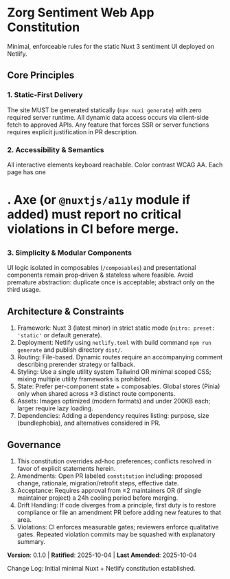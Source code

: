 # Zorg Sentiment Web App Constitution

Minimal, enforceable rules for the static Nuxt 3 sentiment UI deployed on Netlify.

## Core Principles

### 1. Static-First Delivery

The site MUST be generated statically (`npx nuxi generate`) with zero required server runtime. All dynamic data access occurs via client-side fetch to approved APIs. Any feature that forces SSR or server functions requires explicit justification in PR description.

### 2. Accessibility & Semantics

All interactive elements keyboard reachable. Color contrast WCAG AA. Each page has one <h1>. Axe (or `@nuxtjs/a11y` module if added) must report no critical violations in CI before merge.

### 3. Simplicity & Modular Components

UI logic isolated in composables (`/composables`) and presentational components remain prop‑driven & stateless where feasible. Avoid premature abstraction: duplicate once is acceptable; abstract only on the third usage.

## Architecture & Constraints

1. Framework: Nuxt 3 (latest minor) in strict static mode (`nitro: preset: 'static'` or default generate).
2. Deployment: Netlify using `netlify.toml` with build command `npm run generate` and publish directory `dist/`.
3. Routing: File-based. Dynamic routes require an accompanying comment describing prerender strategy or fallback.
4. Styling: Use a single utility system Tailwind OR minimal scoped CSS; mixing multiple utility frameworks is prohibited.
5. State: Prefer per-component state + composables. Global stores (Pinia) only when shared across ≥3 distinct route components.
6. Assets: Images optimized (modern formats) and under 200KB each; larger require lazy loading.
7. Dependencies: Adding a dependency requires listing: purpose, size (bundlephobia), and alternatives considered in PR.

## Governance

1. This constitution overrides ad-hoc preferences; conflicts resolved in favor of explicit statements herein.
2. Amendments: Open PR labeled `constitution` including: proposed change, rationale, migration/retrofit steps, effective date.
3. Acceptance: Requires approval from ≥2 maintainers OR (if single maintainer project) a 24h cooling period before merging.
4. Drift Handling: If code diverges from a principle, first duty is to restore compliance or file an amendment PR before adding new features to that area.
5. Violations: CI enforces measurable gates; reviewers enforce qualitative gates. Repeated violation commits may be squashed with explanatory summary.

**Version**: 0.1.0 | **Ratified**: 2025-10-04 | **Last Amended**: 2025-10-04

Change Log: Initial minimal Nuxt + Netlify constitution established.

